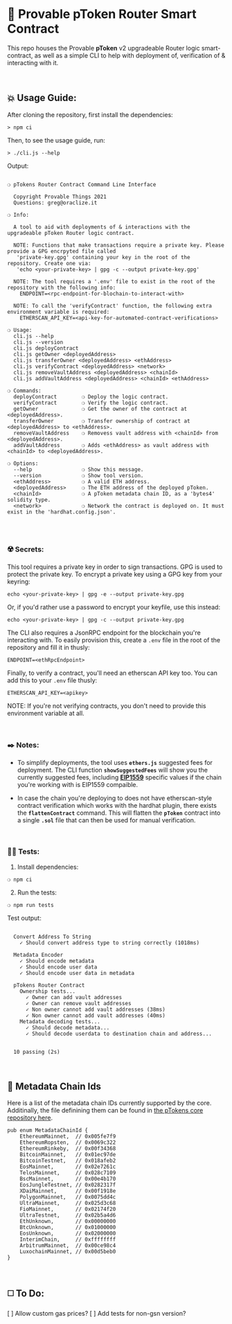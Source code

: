 # :page_with_curl: Provable pToken Router Smart Contract

This repo houses the Provable __pToken__ v2 upgradeable Router logic smart-contract, as well as a simple CLI to help with deployment of, verification of & interacting with it.

&nbsp;

## :boom: Usage Guide:

After cloning the repository, first install the dependencies:

```
> npm ci
```

Then, to see the usage guide, run:

```
> ./cli.js --help
```

Output:

```

❍ pTokens Router Contract Command Line Interface

  Copyright Provable Things 2021
  Questions: greg@oraclize.it

❍ Info:

  A tool to aid with deployments of & interactions with the upgradeable pToken Router logic contract.

  NOTE: Functions that make transactions require a private key. Please provide a GPG encrpyted file called
   'private-key.gpg' containing your key in the root of the repository. Create one via:
   'echo <your-private-key> | gpg -c --output private-key.gpg'

  NOTE: The tool requires a '.env' file to exist in the root of the repository with the following info:
    ENDPOINT=<rpc-endpoint-for-blochain-to-interact-with>

  NOTE: To call the 'verifyContract' function, the following extra environment variable is required:
    ETHERSCAN_API_KEY=<api-key-for-automated-contract-verifications>

❍ Usage:
  cli.js --help
  cli.js --version
  cli.js deployContract
  cli.js getOwner <deployedAddress>
  cli.js transferOwner <deployedAddress> <ethAddress>
  cli.js verifyContract <deployedAddress> <network>
  cli.js removeVaultAddress <deployedAddress> <chainId>
  cli.js addVaultAddress <deployedAddress> <chainId> <ethAddress>

❍ Commands:
  deployContract        ❍ Deploy the logic contract.
  verifyContract        ❍ Verify the logic contract.
  getOwner              ❍ Get the owner of the contract at <deployedAddress>.
  transferOwner         ❍ Transfer ownership of contract at <deployedAddress> to <ethAddress>.
  removeVaultAddress    ❍ Removess vault address with <chainId> from <deployedAddress>.
  addVaultAddress       ❍ Adds <ethAddress> as vault address with <chainId> to <deployedAddress>.

❍ Options:
  --help                ❍ Show this message.
  --version             ❍ Show tool version.
  <ethAddress>          ❍ A valid ETH address.
  <deployedAddress>     ❍ The ETH address of the deployed pToken.
  <chainId>             ❍ A pToken metadata chain ID, as a 'bytes4' solidity type.
  <network>             ❍ Network the contract is deployed on. It must exist in the 'hardhat.config.json'.


```

&nbsp;

### :radioactive: Secrets:

This tool requires a private key in order to sign transactions. GPG is used to protect the private key. To encrypt a private key using a GPG key from your keyring:

```
echo <your-private-key> | gpg -e --output private-key.gpg
```

Or, if you'd rather use a password to encrypt your keyfile, use this instead:

```
echo <your-private-key> | gpg -c --output private-key.gpg
```

The CLI also requires a JsonRPC endpoint for the blockchain you're interacting with. To easily provision this, create a `.env` file in the root of the repository and fill it in thusly:

```
ENDPOINT=<ethRpcEndpoint>
```

Finally, to verify a contract, you'll need an etherscan API key too. You can add this to your `.env` file thusly:

```
ETHERSCAN_API_KEY=<apikey>
```

NOTE: If you're not verifying contracts, you don't need to provide this environment variable at all.

&nbsp;

### :black_nib: Notes:

 - To simplify deployments, the tool uses __`ethers.js`__ suggested fees for deployment. The CLI function __`showSuggestedFees`__ will show you the currently suggested fees, including __[EIP1559](https://github.com/ethereum/EIPs/blob/master/EIPS/eip-1559.md)__ specific values if the chain you're working with is EIP1559 compaible.

 - In case the chain you're deploying to does not have etherscan-style contract verification which works with the hardhat plugin, there exists the __`flattenContract`__ command. This will flatten the __`pToken`__ contract into a single __`.sol`__ file that can then be used for manual verification.

&nbsp;

### :guardsman: Tests:

1) Install dependencies:

```
❍ npm ci
```

2) Run the tests:

```
❍ npm run tests
```

Test output:

```

  Convert Address To String
    ✓ Should convert address type to string correctly (1018ms)

  Metadata Encoder
    ✓ Should encode metadata
    ✓ Should encode user data
    ✓ Should encode user data in metadata

  pTokens Router Contract
    Ownership tests...
      ✓ Owner can add vault addresses
      ✓ Owner can remove vault addresses
      ✓ Non owner cannot add vault addresses (38ms)
      ✓ Non owner cannot add vault addresses (40ms)
    Metadata decoding tests...
      ✓ Should decode metadata...
      ✓ Should decode userdata to destination chain and address...


  10 passing (2s)

```

&nbsp;

## :robot: Metadata Chain Ids

Here is a list of the metadata chain IDs currently supported by the core. Additinally, the file definining them can be found in [the pTokens core repository here](https://github.com/provable-things/ptokens-core-private/blob/8f85f85948c8e1ade055a7d29422cc7c079e9016/src/metadata/metadata_chain_id.rs#L17).

```
pub enum MetadataChainId {
    EthereumMainnet,  // 0x005fe7f9
    EthereumRopsten,  // 0x0069c322
    EthereumRinkeby,  // 0x00f34368
    BitcoinMainnet,   // 0x01ec97de
    BitcoinTestnet,   // 0x018afeb2
    EosMainnet,       // 0x02e7261c
    TelosMainnet,     // 0x028c7109
    BscMainnet,       // 0x00e4b170
    EosJungleTestnet, // 0x0282317f
    XDaiMainnet,      // 0x00f1918e
    PolygonMainnet,   // 0x0075dd4c
    UltraMainnet,     // 0x025d3c68
    FioMainnet,       // 0x02174f20
    UltraTestnet,     // 0x02b5a4d6
    EthUnknown,       // 0x00000000
    BtcUnknown,       // 0x01000000
    EosUnknown,       // 0x02000000
    InterimChain,     // 0xffffffff
    ArbitrumMainnet,  // 0x00ce98c4
    LuxochainMainnet, // 0x00d5beb0
}
```

&nbsp;

## :white_medium_square: To Do:

[ ] Allow custom gas prices?
[ ] Add tests for non-gsn version?
